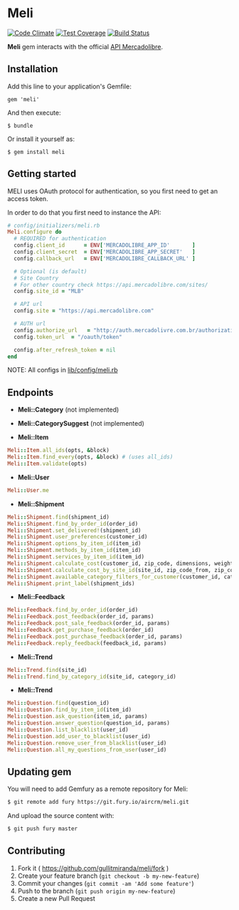 # Meli
[![Code Climate](https://codeclimate.com/github/gullitmiranda/meli.png)](https://codeclimate.com/github/gullitmiranda/meli)
[![Test Coverage](https://codeclimate.com/github/gullitmiranda/meli/coverage.png)](https://codeclimate.com/github/gullitmiranda/meli)
[![Build Status](https://travis-ci.org/gullitmiranda/meli.svg?branch=master)](https://travis-ci.org/gullitmiranda/meli)



__Meli__ gem interacts with the official [API Mercadolibre](https://api.mercadolibre.com).


## Installation

Add this line to your application's Gemfile:

    gem 'meli'

And then execute:

    $ bundle

Or install it yourself as:

    $ gem install meli

## Getting started

MELI uses OAuth protocol for authentication, so you first need to get an access token.

In order to do that you first need to instance the API:

```ruby
# config/initializers/meli.rb
Meli.configure do
  # REQUIRED for authentication
  config.client_id      = ENV['MERCADOLIBRE_APP_ID'       ]
  config.client_secret  = ENV['MERCADOLIBRE_APP_SECRET'   ]
  config.callback_url   = ENV['MERCADOLIBRE_CALLBACK_URL' ]

  # Optional (is default)
  # Site Country
  # For other country check https://api.mercadolibre.com/sites/
  config.site_id = "MLB"

  # API url
  config.site = "https://api.mercadolibre.com"

  # AUTH url
  config.authorize_url   = "http://auth.mercadolivre.com.br/authorization"
  config.token_url  = "/oauth/token"

  config.after_refresh_token = nil
end
```

NOTE: All configs in [lib/config/meli.rb]( https://github.com/gullitmiranda/meli/blob/master/lib/config/meli.rb )

## Endpoints

- __Meli::Category__ (not implemented)

- __Meli::CategorySuggest__ (not implemented)

- __Meli::Item__

```ruby
Meli::Item.all_ids(opts, &block)
Meli::Item.find_every(opts, &block) # (uses all_ids)
Meli::Item.validate(opts)
```

- __Meli::User__

```ruby
Meli::User.me
```

- __Meli::Shipment__

```ruby
Meli::Shipment.find(shipment_id)
Meli::Shipment.find_by_order_id(order_id)
Meli::Shipment.set_delivered!(shipment_id)
Meli::Shipment.user_preferences(customer_id)
Meli::Shipment.options_by_item_id(item_id)
Meli::Shipment.methods_by_item_id(item_id)
Meli::Shipment.services_by_item_id(item_id)
Meli::Shipment.calculate_cost(customer_id, zip_code, dimensions, weight)
Meli::Shipment.calculate_cost_by_site_id(site_id, zip_code_from, zip_code_to, dimensions, weight)
Meli::Shipment.available_category_filters_for_customer(customer_id, category_id)
Meli::Shipment.print_label(shipment_ids)
```

- __Meli::Feedback__

```ruby
Meli::Feedback.find_by_order_id(order_id)
Meli::Feedback.post_feedback(order_id, params)
Meli::Feedback.post_sale_feedback(order_id, params)
Meli::Feedback.get_purchase_feedback(order_id)
Meli::Feedback.post_purchase_feedback(order_id, params)
Meli::Feedback.reply_feedback(feedback_id, params)
```

- __Meli::Trend__

```ruby
Meli::Trend.find(site_id)
Meli::Trend.find_by_category_id(site_id, category_id)
```

- __Meli::Trend__

```ruby
Meli::Question.find(question_id)
Meli::Question.find_by_item_id(item_id)
Meli::Question.ask_question(item_id, params)
Meli::Question.answer_question(question_id, params)
Meli::Question.list_blacklist(user_id)
Meli::Question.add_user_to_blacklist(user_id)
Meli::Question.remove_user_from_blacklist(user_id)
Meli::Question.all_my_questions_from_user(user_id)
```

## Updating gem
You will need to add Gemfury as a remote repository for Meli:

```bash
$ git remote add fury https://git.fury.io/aircrm/meli.git
```

And upload the source content with:

```bash
$ git push fury master
```

## Contributing

1. Fork it ( https://github.com/gullitmiranda/meli/fork )
2. Create your feature branch (`git checkout -b my-new-feature`)
3. Commit your changes (`git commit -am 'Add some feature'`)
4. Push to the branch (`git push origin my-new-feature`)
5. Create a new Pull Request

